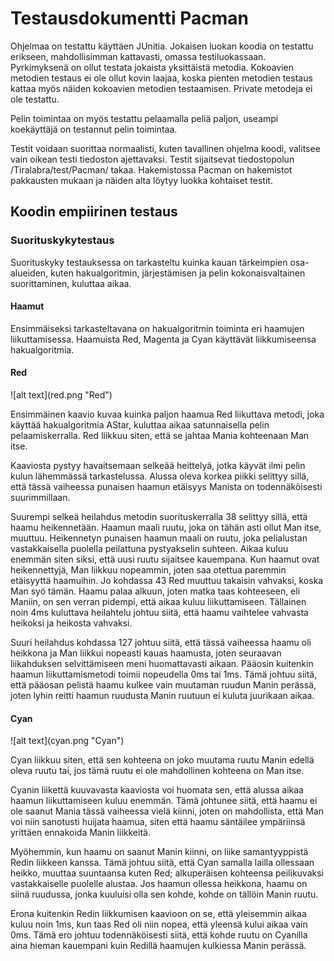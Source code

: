 <h1> Testausdokumentti Pacman </h1>

Ohjelmaa on testattu käyttäen JUnitia. Jokaisen luokan koodia on testattu erikseen, mahdollisimman kattavasti, omassa testiluokassaan. Pyrkimyksenä on ollut testata jokaista yksittäistä metodia. Kokoavien metodien testaus ei ole ollut kovin laajaa, koska pienten metodien testaus kattaa myös näiden kokoavien metodien testaamisen. Private metodeja ei ole testattu.

Pelin toimintaa on myös testattu pelaamalla peliä paljon, useampi koekäyttäjä on testannut pelin toimintaa.

Testit voidaan suorittaa normaalisti, kuten tavallinen ohjelma koodi, valitsee vain oikean testi tiedoston ajettavaksi. Testit sijaitsevat tiedostopolun /Tiralabra/test/Pacman/ takaa. Hakemistossa Pacman on hakemistot pakkausten mukaan ja näiden alta löytyy luokka kohtaiset testit.

<h2> Koodin empiirinen testaus </h2>

<h3>Suorituskykytestaus</h3>
Suorituskyky testauksessa on tarkasteltu kuinka kauan tärkeimpien osa-alueiden, kuten hakualgoritmin, järjestämisen ja pelin kokonaisvaltainen suorittaminen, kuluttaa aikaa.

<h4>Haamut</h4>
Ensimmäiseksi tarkasteltavana on hakualgoritmin toiminta eri haamujen liikuttamisessa. Haamuista Red, Magenta ja Cyan käyttävät liikkumiseensa hakualgoritmia.

<h4>Red</h4>
![alt text](red.png "Red")

Ensimmäinen kaavio kuvaa kuinka paljon haamua Red liikuttava metodi, joka käyttää hakualgoritmia AStar, kuluttaa aikaa satunnaisella pelin pelaamiskerralla. Red liikkuu siten, että se jahtaa Mania kohteenaan Man itse.

Kaaviosta pystyy havaitsemaan selkeää heittelyä, jotka käyvät ilmi pelin kulun lähemmässä tarkastelussa. Alussa oleva korkea piikki selittyy sillä, että tässä vaiheessa punaisen haamun etäisyys Manista on todennäköisesti suurimmillaan. 

Suurempi selkeä heilahdus metodin suorituskerralla 38 selittyy sillä, että haamu heikennetään. Haamun maali ruutu, joka on tähän asti ollut Man itse, muuttuu. Heikennetyn punaisen haamun maali on ruutu, joka pelialustan vastakkaisella puolella peilattuna pystyakselin suhteen. Aikaa kuluu enemmän siten siksi, että uusi ruutu sijaitsee kauempana. Kun haamut ovat heikennettyjä, Man liikkuu nopeammin, joten saa otettua paremmin etäisyyttä haamuihin.  Jo kohdassa 43 Red muuttuu takaisin vahvaksi, koska Man syö tämän. Haamu palaa alkuun, joten matka taas kohteeseen, eli Maniin, on sen verran pidempi, että aikaa kuluu liikuttamiseen. Tällainen noin 4ms kuluttava heilahtelu johtuu siitä, että haamu vaihtelee vahvasta heikoksi ja heikosta vahvaksi.

Suuri heilahdus kohdassa 127 johtuu siitä, että tässä vaiheessa haamu oli heikkona ja Man liikkui nopeasti kauas haamusta, joten seuraavan liikahduksen selvittämiseen meni huomattavasti aikaan.
Pääosin kuitenkin haamun liikuttamismetodi toimii nopeudella 0ms tai 1ms. Tämä johtuu siitä, että pääosan pelistä haamu kulkee vain muutaman ruudun Manin perässä, joten lyhin reitti haamun ruudusta Manin ruutuun ei kuluta juurikaan aikaa.

<h4>Cyan</h4>
![alt text](cyan.png "Cyan")

Cyan liikkuu siten, että sen kohteena on joko muutama ruutu Manin edellä oleva ruutu tai, jos tämä ruutu ei ole mahdollinen kohteena on Man itse.

Cyanin liikettä kuuvavasta kaaviosta voi huomata sen, että alussa aikaa haamun liikuttamiseen kuluu enemmän. Tämä johtunee siitä, että haamu ei ole saanut Mania tässä vaiheessa vielä kiinni, joten on mahdollista, että Man voi niin sanotusti huijata haamua, siten että haamu säntäilee ympäriinsä yrittäen ennakoida Manin liikkeitä.

Myöhemmin, kun haamu on saanut Manin kiinni, on liike samantyyppistä Redin liikkeen kanssa. Tämä johtuu siitä, että Cyan samalla lailla ollessaan heikko, muuttaa suuntaansa kuten Red; alkuperäisen kohteensa peilikuvaksi vastakkaiselle puolelle alustaa. Jos haamun ollessa heikkona, haamu on siinä ruudussa, jonka kuuluisi olla sen kohde, kohde on tällöin Manin ruutu. 

Erona kuitenkin Redin liikkumisen kaavioon on se, että yleisemmin aikaa kuluu noin 1ms, kun taas Red oli niin nopea, että yleensä kului aikaa vain 0ms. Tämä ero johtuu todennäköisesti siitä, että kohde ruutu on Cyanilla aina hieman kauempani kuin Redillä haamujen kulkiessa Manin perässä. 



